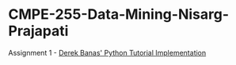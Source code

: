 # CMPE-255-Data-Mining-Nisarg-Prajapati

Assignment 1 - [Derek Banas' Python Tutorial Implementation](https://colab.research.google.com/drive/14Y9uQLDxesJJ4xemua5NDGt8fgQvwmyi#scrollTo=aV5jkiMRpwMz)
